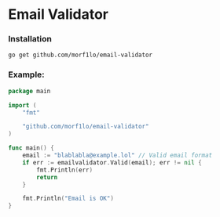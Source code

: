 # Email Validator

### Installation
```
go get github.com/morf1lo/email-validator
```

### Example:
```go
package main

import (
	"fmt"

	"github.com/morf1lo/email-validator"
)

func main() {
	email := "blablabla@example.lol" // Valid email format
	if err := emailvalidator.Valid(email); err != nil {
		fmt.Println(err)
		return
	}

	fmt.Println("Email is OK")
}

```
